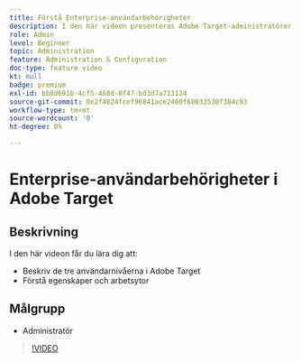 ```yaml
---
title: Förstå Enterprise-användarbehörigheter
description: I den här videon presenteras Adobe Target-administratörer för användarbehörigheter, egenskaper och arbetsytor. I den här videon får du lära dig mer om de olika användarnivåerna och hur du använder egenskaper och arbetsytor för att styra åtkomsten till användarna.
role: Admin
level: Beginner
topic: Administration
feature: Administration & Configuration
doc-type: feature video
kt: null
badge: premium
exl-id: bb8d691b-4cf5-468d-8f47-bd3d7a713124
source-git-commit: 0e2f4824fcef96841ace2460f68033530f384c93
workflow-type: tm+mt
source-wordcount: '0'
ht-degree: 0%

---
```


# Enterprise-användarbehörigheter i Adobe Target

## Beskrivning

I den här videon får du lära dig att:

* Beskriv de tre användarnivåerna i Adobe Target
* Förstå egenskaper och arbetsytor

## Målgrupp

* Administratör

>[!VIDEO](https://video.tv.adobe.com/v/19042/?quality=12)
